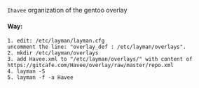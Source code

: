 `Ihavee` organization of the gentoo overlay

#### Way:

    1. edit: /etc/layman/layman.cfg
    uncomment the line: "overlay_def : /etc/layman/overlays".
    2. mkdir /etc/layman/overlays
    3. add Havee.xml to "/etc/layman/overlays/" with content of https://gitcafe.com/Havee/overlay/raw/master/repo.xml
    4. layman -S
    5. layman -f -a Havee
